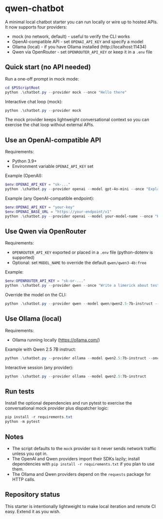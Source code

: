 # qwen-chatbot

A minimal local chatbot starter you can run locally or wire up to hosted APIs. It now supports four providers:

- mock (no network, default) - useful to verify the CLI works
- OpenAI-compatible API - set `OPENAI_API_KEY` and specify a model
- Ollama (local) - if you have Ollama installed (http://localhost:11434)
- Qwen via OpenRouter - set `OPENROUTER_API_KEY` or keep it in a `.env` file

## Quick start (no API needed)

Run a one-off prompt in mock mode:

```powershell
cd $PSScriptRoot
python .\chatbot.py --provider mock --once "Hello there"
```

Interactive chat loop (mock):

```powershell
python .\chatbot.py --provider mock
```

The mock provider keeps lightweight conversational context so you can exercise the chat loop without external APIs.

## Use an OpenAI-compatible API

Requirements:
- Python 3.9+
- Environment variable `OPENAI_API_KEY` set

Example (OpenAI):

```powershell
$env:OPENAI_API_KEY = "sk-..."
python .\chatbot.py --provider openai --model gpt-4o-mini --once "Explain Qwen models in one sentence"
```

Example (any OpenAI-compatible endpoint):

```powershell
$env:OPENAI_API_KEY = "your-key"
$env:OPENAI_BASE_URL = "https://your-endpoint/v1"
python .\chatbot.py --provider openai --model your-model-name --once "Hello"
```

## Use Qwen via OpenRouter

Requirements:
- `OPENROUTER_API_KEY` exported or placed in a `.env` file (python-dotenv is supported)
- Optional: set `MODEL_NAME` to override the default `qwen/qwen3-4b:free`

Example:

```powershell
$env:OPENROUTER_API_KEY = "sk-or-..."
python .\chatbot.py --provider qwen --once "Write a limerick about testing"
```

Override the model on the CLI:

```powershell
python .\chatbot.py --provider qwen --model qwen/qwen2.5-7b-instruct --once "Explain unit tests"
```

## Use Ollama (local)

Requirements:
- Ollama running locally (https://ollama.com/)

Example with Qwen 2.5 7B instruct:

```powershell
python .\chatbot.py --provider ollama --model qwen2.5:7b-instruct --once "Write a haiku about autumn"
```

Interactive session (any provider):

```powershell
python .\chatbot.py --provider ollama --model qwen2.5:7b-instruct
```

## Run tests

Install the optional dependencies and run pytest to exercise the conversational mock provider plus dispatcher logic:

```powershell
pip install -r requirements.txt
python -m pytest
```

## Notes

- The script defaults to the `mock` provider so it never sends network traffic unless you opt in.
- The OpenAI and Qwen providers import their SDKs lazily; install dependencies with `pip install -r requirements.txt` if you plan to use them.
- The Ollama and Qwen providers depend on the `requests` package for HTTP calls.

## Repository status

This starter is intentionally lightweight to make local iteration and remote CI easy. Extend it as you wish.
